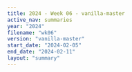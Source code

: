 ```yaml
---
title: 2024 - Week 06 - vanilla-master
active_nav: summaries
year: "2024"
filename: "wk06"
version: "vanilla-master"
start_date: "2024-02-05"
end_date: "2024-02-11"
layout: "summary"
---
```

